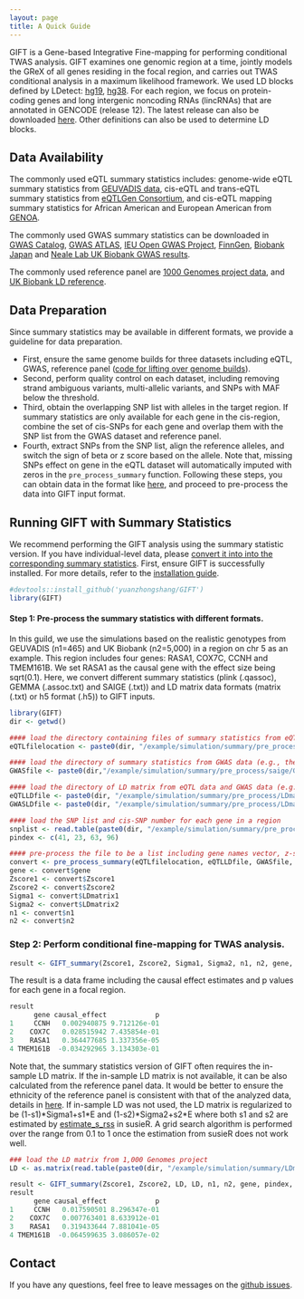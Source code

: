 ```yaml
---
layout: page
title: A Quick Guide
---
```


GIFT is a Gene-based Integrative Fine-mapping for performing conditional TWAS analysis. GIFT examines one genomic region at a time, jointly models the GReX of all genes residing in the focal region, and carries out TWAS conditional analysis in a maximum likelihood framework. We used LD blocks defined by LDetect: [hg19](https://github.com/yuanzhongshang/GIFT/tree/main/reproduce/LDetect), [hg38](https://github.com/mancusolab/ma-focus/tree/master/pyfocus/data/ld_blocks). For each region, we focus on protein-coding genes and long intergenic noncoding RNAs (lincRNAs) that are annotated in GENCODE (release 12). The latest release can also be downloaded [here](https://www.gencodegenes.org/human/). Other definitions can also be used to determine LD blocks. 

Data Availability
-------------------
The commonly used eQTL summary statistics includes: genome-wide eQTL summary statistics from [GEUVADIS data](https://www.dropbox.com/scl/fo/4nqcmkblerspfmva5stwf/ANHZU_kX2AlveEEbx9DKbZU?rlkey=qjcxprlk83t7pw8ka2ne2v4w9&dl=0), cis-eQTL and trans-eQTL summary statistics from [eQTLGen Consortium](https://www.eqtlgen.org/phase1.html), and cis-eQTL mapping summary statistics for African American and European American from [GENOA](https://xiangzhou.github.io/resources/).

The commonly used GWAS summary statistics can be downloaded in [GWAS Catalog](https://www.ebi.ac.uk/gwas/), [GWAS ATLAS](https://atlas.ctglab.nl/), [IEU Open GWAS Project](https://gwas.mrcieu.ac.uk/), [FinnGen](https://www.finngen.fi/en/access_results), [Biobank Japan](https://pheweb.jp/) and [Neale Lab UK Biobank GWAS results](https://www.nealelab.is/uk-biobank).

The commonly used reference panel are [1000 Genomes project data](https://ftp.1000genomes.ebi.ac.uk/vol1/ftp/release/20130502), and [UK Biobank LD reference](https://uchicago.app.box.com/s/jqocacd2fulskmhoqnasrknbt59x3xkn).

Data Preparation
-------------------
Since summary statistics may be available in different formats, we provide a guideline for data preparation. 
  * First, ensure the same genome builds for three datasets including eQTL, GWAS, reference panel ([code for lifting over genome builds](https://github.com/yuanzhongshang/GIFT/issues/12)).
  * Second, perform quality control on each dataset, including removing strand ambiguous variants, multi-allelic variants, and SNPs with MAF below the threshold.
  * Third, obtain the overlapping SNP list with alleles in the target region. If summary statistics are only available for each gene in the cis-region, combine the set of cis-SNPs for each gene and overlap them with the SNP list from the GWAS dataset and reference panel.
  * Fourth, extract SNPs from the SNP list, align the reference alleles, and switch the sign of beta or z score based on the allele. Note that, missing SNPs effect on gene in the eQTL dataset will automatically imputed with zeros in the `pre_process_summary` function. 
Following these steps, you can obtain data in the format like [here](https://yuanzhongshang.github.io/GIFT/documentation/03_data.html#gift-using-summary-statistics-as-input), and proceed to pre-process the data into GIFT input format.

Running GIFT with Summary Statistics
-------------------
We recommend performing the GIFT analysis using the summary statistic version. If you have individual-level data, please [convert it into into the corresponding summary statistics](https://yuanzhongshang.github.io/GIFT/documentation/05_analysis_reproduce.html#convert-the-individual-level-data-into-the-summary-statistics). First, ensure GIFT is successfully installed. For more details, refer to the [installation guide](https://yuanzhongshang.github.io/GIFT/documentation/02_installation.html).
```r
#devtools::install_github('yuanzhongshang/GIFT')
library(GIFT)
```
#### Step 1: Pre-process the summary statistics with different formats.
In this guild, we use the simulations based on the realistic genotypes from GEUVADIS (n1=465) and UK Biobank (n2=5,000) in a region on chr 5 as an example. This region includes four genes: RASA1, COX7C, CCNH and TMEM161B. We set RASA1 as the causal gene with the effect size being sqrt(0.1). Here, we convert different summary statistics (plink (.qassoc), GEMMA (.assoc.txt) and SAIGE (.txt)) and LD matrix data formats (matrix (.txt) or h5 format (.h5)) to GIFT inputs. 
```r
library(GIFT)
dir <- getwd()

#### load the directory containing files of summary statistics from eQTL data only (e.g., the SAIGE output)
eQTLfilelocation <- paste0(dir, "/example/simulation/summary/pre_process/saige/eQTL")

#### load the directory of summary statistics from GWAS data (e.g., the SAIGE output)
GWASfile <- paste0(dir,"/example/simulation/summary/pre_process/saige/GWAS.txt")

#### load the directory of LD matrix from eQTL data and GWAS data (e.g., a long format: h5 format)
eQTLLDfile <- paste0(dir, "/example/simulation/summary/pre_process/LDmatrix1.h5")
GWASLDfile <- paste0(dir, "/example/simulation/summary/pre_process/LDmatrix2.h5")

#### load the SNP list and cis-SNP number for each gene in a region
snplist <- read.table(paste0(dir, "/example/simulation/summary/pre_process/snplist.txt"))$V1
pindex <- c(41, 23, 63, 96)

#### pre-process the file to be a list including gene names vector, z-score matrix and LD matrix of eQTL data and GWAS data
convert <- pre_process_summary(eQTLfilelocation, eQTLLDfile, GWASfile, GWASLDfile, snplist, pindex)
gene <- convert$gene
Zscore1 <- convert$Zscore1
Zscore2 <- convert$Zscore2
Sigma1 <- convert$LDmatrix1
Sigma2 <- convert$LDmatrix2
n1 <- convert$n1
n2 <- convert$n2
```

### Step 2: Perform conditional fine-mapping for TWAS analysis.
```r
result <- GIFT_summary(Zscore1, Zscore2, Sigma1, Sigma2, n1, n2, gene, pindex, R=NULL, maxiter=100, tol=1e-3, pleio=0, ncores=1, in_sample_LD=T, filter=T, split=5)
```
The result is a data frame including the causal effect estimates and p values for each gene in a focal region. 
```r
result
      gene causal_effect            p
1     CCNH   0.002940875 9.712126e-01
2    COX7C   0.028515942 7.435854e-01
3    RASA1   0.364477685 1.337356e-05
4 TMEM161B  -0.034292965 3.134303e-01
```
Note that, the summary statistics version of GIFT often requires the in-sample LD matrix. If the in-sample LD matrix is not available, it can be also calculated from the reference panel data. It would be better to ensure the ethnicity of the reference panel is consistent with that of the analyzed data, details in [here](https://yuanzhongshang.github.io/GIFT/documentation/06_Summary_statistic_issues.html). If in-sample LD was not used, the LD matrix is regularized to be (1-s1)\*Sigma1+s1\*E and (1-s2)\*Sigma2+s2\*E where both s1 and s2 are estimated by [estimate_s_rss](https://stephenslab.github.io/susieR/reference/estimate_s_rss.html) in susieR. A grid search algorithm is performed over the range from 0.1 to 1 once the estimation from susieR does not work well. 
```r
### load the LD matrix from 1,000 Genomes project
LD <- as.matrix(read.table(paste0(dir, "/example/simulation/summary/LDmatrix10000G.txt")))

result <- GIFT_summary(Zscore1, Zscore2, LD, LD, n1, n2, gene, pindex, R=NULL, maxiter=100, tol=1e-3, pleio=0, ncores=1, in_sample_LD=F, filter=T, split=5)
result
      gene causal_effect            p
1     CCNH   0.017590501 8.296347e-01
2    COX7C   0.007763401 8.633912e-01
3    RASA1   0.319433644 7.881041e-05
4 TMEM161B  -0.064599635 3.086057e-02
```

Contact
-------------------
If you have any questions, feel free to leave messages on the [github issues](https://github.com/yuanzhongshang/GIFT/issues).
